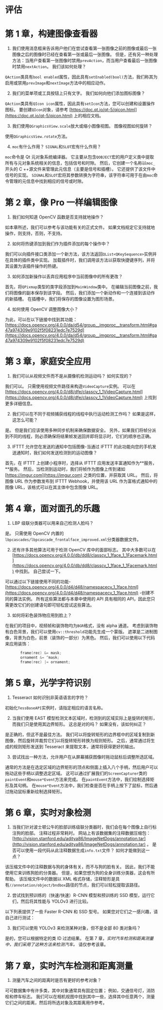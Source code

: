 # 评估

# 第 1 章，构建图像查看器

1.  我们使用消息框来告诉用户他们在尝试查看第一张图像之前的图像或最后一张图像之后的图像时已经在查看第一张或最后一张图像。 但是，还有另一种处理方法：当用户查看第一张图像时禁用`prevAction`，而当用户查看最后一张图像时禁用`nextAction`。 我们该如何处理？

`QAction`类具有`bool enabled`属性，因此具有`setEnabled(bool)`方法，我们称其为启用或禁用`prevImage`和`nextImage`方法中的相应动作。

2.  我们的菜单项或工具按钮上只有文字。 我们如何向他们添加图标图像？

`QAction`类具有`QIcon icon`属性，因此具有`setIcon`方法，您可以创建和设置操作图标。 要创建`QIcon`对象，请参考 [https://doc.qt.io/qt-5/qicon.html](https://doc.qt.io/qt-5/qicon.html) 上的相应文档。

3.  我们使用`QGraphicsView.scale`放大或缩小图像视图。 图像视图如何旋转？

使用`QGraphicsView.rotate`方法。

4.  `moc`有什么作用？ `SIGNAL`和`SLOT`宏有什么作用？

`moc`命令是 Qt 元对象系统编译器。 它主要从包含`QOBJECT`宏的用户定义类中提取所有与元对象系统相关的信息，包括信号和时隙。 然后，它创建一个名称以`moc_`开头的 C ++源文件来管理此元信息（主要是信号和插槽）。 它还提供了该文件中信号的实现。 `SIGNAL`和`SLOT`宏将其参数转换为字符串，该字符串可用于在由`moc`命令管理的元信息中找到相应的信号或时隙。

# 第 2 章，像 Pro 一样编辑图像

1.  我们如何知道 OpenCV 函数是否支持就地操作？

如本章所述，我们可以参考与该功能有关的正式文件。 如果文档规定它支持就地操作，则支持，否则，不支持。

2.  如何将热键添加到我们作为插件添加的每个操作中？

我们可以向插件接口类添加一个新方法，该方法返回`QList<QKeySequence>`实例并在具体的插件类中实现。 加载插件时，我们调用该方法以获取快捷键序列，并将其设置为该插件操作的热键。

3.  如何添加新操作以丢弃应用程序中当前图像中的所有更改？

首先，将`QPixmap`类型的类字段添加到`MainWindow`类中。 在编辑当前图像之前，我们将图像的副本保存到该字段。 然后，我们添加一个新动作和一个连接到该动作的新插槽。 在插槽中，我们将保存的图像设置为图形场景。

4.  如何使用 OpenCV 调整图像大小？

为此，可以在以下链接中找到其功能： [https://docs.opencv.org/4.0.0/da/d54/group__imgproc__transform.html#ga47a974309e9102f5f08231edc7e7529d](https://docs.opencv.org/4.0.0/da/d54/group__imgproc__transform.html#ga47a974309e9102f5f08231edc7e7529d)

# 第 3 章，家庭安全应用

1.  我们可以从视频文件而不是从摄像机检测运动吗？ 如何实现的？

我们可以。 只需使用视频文件路径来构造`VideoCapture`实例。 可以在 [https://docs.opencv.org/4.0.0/d8/dfe/classcv_1_1VideoCapture.html](https://docs.opencv.org/4.0.0/d8/dfe/classcv_1_1VideoCapture.html) 上找到更多详细信息。

2.  我们可以在不同于视频捕获线程的线程中执行运动检测工作吗？ 如果是这样，这怎么可能？

是。 但是我们应该使用多种同步机制来确保数据安全。 另外，如果我们将帧分派到不同的线程，则必须确保将结果帧发送回并即将显示时，它们的顺序也正确。

3.  IFTTT 允许您在发送的通知中包括图像-当通过 IFTTT 的此功能向您的手机发送通知时，我们如何发送检测到的运动图像？

首先，在 IFTTT 上创建小程序时，选择从 IFTTT 应用发送丰富通知作为**服务，**服务。 然后，当检测到运动时，我们将帧作为图像上传到诸如 [https://imgur.com](https://imgur.com) 之类的位置，并获取其 URL。 然后，将图像 URL 作为参数发布到 IFTTT Webhook，并使用该 URL 作为富格式通知中的图像 URL，该格式可以在其主体中包含图像 URL。

# 第 4 章，面对面孔的乐趣

1.  LBP 级联分类器可以用来自己检测人脸吗？

是。 只需使用 OpenCV 内置的`lbpcascades/lbpcascade_frontalface_improved.xml`分类器数据文件。

2.  还有许多其他算法可用于检测 OpenCV 库中的面部标志。 其中大多数可以在 [https://docs.opencv.org/4.0.0/db/dd8/classcv_1_1face_1_1Facemark.html](https://docs.opencv.org/4.0.0/db/dd8/classcv_1_1face_1_1Facemark.html) 中找到。 自己尝试一下。

可以通过以下链接使用不同的功能- [https://docs.opencv.org/4.0.0/d4/d48/namespacecv_1_1face.html](https://docs.opencv.org/4.0.0/d4/d48/namespacecv_1_1face.html) -创建不同的算法实例。 所有这些算法都与本章中使用的 API 具有相同的 API，因此您只需更改它们的创建语句即可轻松尝试这些算法。

3.  如何将彩色装饰物应用到脸上？

在我们的项目中，视频帧和装饰物均为`BGR`格式，没有 alpha 通道。 考虑到装饰物有白色背景，我们可以使用`cv::threshold`功能先生成一个蒙版。 遮罩是二进制图像，背景为白色，前景（装饰的一部分）为黑色。 然后，我们可以使用以下代码来应用装饰：

```cpp
       frame(rec) &= mask;
       ornament &= ^mask;
       frame(rec) |= ornament;
```

# 第 5 章，光学字符识别

1.  Tesseract 如何识别非英语语言的字符？

初始化`TessBaseAPI`实例时，请指定相应的语言名称。

2.  当我们使用 EAST 模型检测文本区域时，检测到的区域实际上是旋转的矩形，而我们只是使用其边界矩形。 这总是对的吗？ 如果没有，该如何纠正？

是正确的，但这不是最佳方法。 我们可以将旋转矩形的边界框中的区域复制到新图像，然后旋转并裁剪它们以将旋转矩形转换为规则矩形。 之后，通常通过将生成的规则矩形发送到 Tesseract 来提取文本，通常将获得更好的输出。

3.  尝试找出一种方法，允许用户在从屏幕捕获图像时拖动鼠标后调整所选区域。

通常的方法是在选定区域的边界矩形的顶点和侧面上插入八个手柄，然后用户可以拖动这些手柄以调整选定区域。 这可以通过扩展我们的`ScreenCapturer`类的`paintEvent`和`mouse*Event`方法来完成。 在`paintEvent`方法中，我们绘制选择矩形及其句柄。 在`mouse*Event`方法中，我们检查是否在手柄上按下了鼠标，然后通过拖动鼠标重新绘制选择矩形。

# 第 6 章，实时对象检测

1.  当我们针对波士顿公牛的脸部训练级联分类器时，我们会在每个图像上自行标注狗的脸部。 注释过程非常耗时。 网站上有该数据集的注释数据压缩包： [http://vision.stanford.edu/aditya86/ImageNetDogs/annotation.tar](http://vision.stanford.edu/aditya86/ImageNetDogs/annotation.tar) 。 是否可以使用一段代码从此注释数据生成`info.txt`文件？ 如何才能做到这一点？

该压缩文件中的注释数据与狗的身体有关，而不与狗的脸有关。 因此，我们不能使用它来训练狗脸的分类器。 但是，如果您想为狗的全身训练分类器，这会有所帮助。 该压缩文件中的数据以 XML 格式存储，注释矩形是具有`//annotation/object/bndbox`路径的节点，我们可以轻松提取该路径。

2.  尝试找到预训练的（快速/快速）R-CNN 模型和预训练的 SSD 模型，运行它们，然后将其性能与 YOLOv3 进行比较。

以下列表提供了一些 Faster R-CNN 和 SSD 型号。 如果您对它们之一感兴趣，请自己进行测试：

3.  我们可以使用 YOLOv3 来检测某种对象，但不是全部 80 类对象吗？

是的，您可以根据特定的类 ID 过滤结果。 在第 7 章，*实时汽车检测和距离测量中，我们采用了这种方法来检测汽车。* 请仅参考该章。

# 第 7 章，实时汽车检测和距离测量

1.  测量汽车之间的距离时是否有更好的参考对象？

可可数据集中有许多类，其中对象通常具有固定位置； 例如，交通信号灯，消防栓和停车标志。 我们可以在相机视图中找到其中一些，选择其中任意两个，测量它们之间的距离，然后将所选对象及其距离用作参考。
